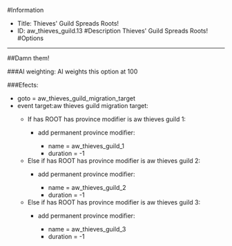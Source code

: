 #Information
 - Title: Thieves' Guild Spreads Roots!
 - ID: aw_thieves_guild.13
#Description
Thieves' Guild Spreads Roots!
#Options

___
##Damn them!

###AI weighting:
AI weights this option at 100


###Efects:<ul><li>goto = aw_thieves_guild_migration_target</li><li>event target:aw thieves guild migration target:</li><ul><li>If has ROOT has province modifier is aw thieves guild 1:</li><ul><li>add permanent province modifier:</li><ul><li>name = aw_thieves_guild_1</li><li>duration = -1</li></ul></ul><li>Else if has ROOT has province modifier is aw thieves guild 2:</li><ul><li>add permanent province modifier:</li><ul><li>name = aw_thieves_guild_2</li><li>duration = -1</li></ul></ul><li>Else if has ROOT has province modifier is aw thieves guild 3:</li><ul><li>add permanent province modifier:</li><ul><li>name = aw_thieves_guild_3</li><li>duration = -1</li></ul></ul></ul></ul>
